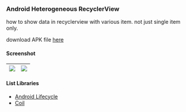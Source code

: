 ### Android Heterogeneous RecyclerView ###

how to show data in recyclerview with various item. not just single item only.

download APK file [here](https://drive.google.com/file/d/15Wq1RW6SHnrOOB2OzPWJjA67yZ429vjg/view?usp=sharing)

#### Screenshot ####
| ![](https://lh3.googleusercontent.com/q3GDNHQLtoGGDwW8UTLQiF435Lhi3K5w8Pos2LKY0tC3RprcXgBHB1Aa3BGMhEivw-U-kb3-C_qzaRdBjRv7wQYyId2fwK5dyYXlF0hI6kSa6alqHWzNN89w3g97VqeiNOlnzcMCfdErGI_orOilzyxKdiyzHBvE5i5VJsR3OHkJOjE7L65Bu81dbfwCYNCwhxfjPWyM4Sw3Hivc2LO-uIPmckWpFDvceCE0RYDepcJ8kcDkx7MUYNR8SibovhDVpm6F8_bPesfizLoBBKH79XzajM1pmGiggUhxrSH8s0Y6UAmLJy53-e23gzhQm08VtxWvq_r2jxlX3mrUPo-JGIKrJpn3BeC72IU4gA92SzIOGrX4oBtj2A3uQJxAwLNpQscoGw906jrXzGytLIwCFcj7s4BwzlqH26k5V0ZJdZ2wIybMHv7HKabA6iunObKLAwstAUGwLoCUSBcC_lleL-KXSR5dslSxSeR8GUadNFcdG_qzHGg3X90P_3pL86-KCE4FeAQlPXwmSmT65Oub7WPaGvsuPQQE3eLh_eF0Ht1tpyoYoN3I5K4up8C6RbargWNujuWprgtwotO3kUvPPD1IvikFDf3DuEeGtdUjmk7W54Jyk5vcKWruJ063h5sjO6gTmCRra91JOPxZnMnoq3_scHP7d68cQX7R68zKcYazcQjKsbMkAA=w474-h947-no) | ![](https://lh3.googleusercontent.com/Br2Ba0H8_P9R6QZsQPUxB6b2JQxi4SSJWkZtESGhef_1t0hPOWgJRxqQwqB2L1O0dWwjHWX9HXZ8ZkvlPs09nh_mdpsIw9JDxOEBvfBQk_gh5GsCefEG7ENVA-kpWv9y7kDJRC2W62PbKPqRgPycZo1W5-ijEAONAQ8XNJ5wFfk8BrbJRSnQhru3M0_zeJNIfLyrcYS8yAgjCncYmYc3Zyv6rj6TwT6PupUzlCU3WamLOgL5IyIk71BMZJwCDOXMN9B6npzBB1HxioJVTA6K22ni_EyUJ9EpG73JBD8a3FtraYDTW2_0lYwRBWcL1mJ-Muqu6yOjd0S5WDQNlNhcucW8-YyL8NzFHU5-VpC1co1VNzEZOwk0zzMvPYE6emZRwrtL2Ty-pMnZ-rJ36uJzNlMQPu8n6Nj3HvHsru8MEQjeqsIC-cp1CKVH07exhCsi5HsDNn0X51k50CWzxALtgT8_QsRPZif1xOMaY8IsQ_pcL9oXX2xOzzKa2cCXc-ynJNLjtZAuQ4KihhRfpRwHDCDONl8r_9ec5wj2VqU2ib7PolkrV9goDfTHKCL5HeLDIc8opd3FB8ls5J96HBvSYBA24wrSHaHjMbLFlOI5Af9LNXtlV2rBlkJPi0N-5ON3RdRwu-q5kcsAG9KjAXy_k2BDFsJ9aIZMbDqKhFwcnFjGUDv2pQB6kQ=w474-h947-no) |
| :---: | :---: |

#### List Libraries ####
- [Android Lifecycle](https://developer.android.com/jetpack/androidx/releases/lifecycle)
- [Coil](https://github.com/coil-kt/coil/)